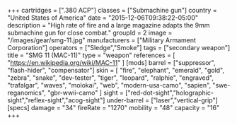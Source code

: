 +++
cartridges = [".380 ACP"]
classes = ["Submachine gun"]
country = "United States of America"
date = "2015-12-06T09:38:22-05:00"
description = "High rate of fire and a large magazine adapts the 9mm submachine gun for close combat."
groupId = 2
image = "/images/gear/smg-11.jpg"
manufacturers = ["Military Armament Corporation"]
operators = ["Sledge","Smoke"]
tags = ["secondary weapon"]
title = "SMG 11 (MAC-11)"
type = "weapon"
references = [
  "https://en.wikipedia.org/wiki/MAC-11"
]
[mods]
  barrel = ["suppressor", "flash-hider", "compensator"]
  skin = [
    "fire",
    "elephant",
    "emerald",
    "gold",
    "zebra",
    "snake",
    "dev-tester",
    "tiger",
    "leopard",
    "ralphie",
    "engraved",
    "trafalgar",
    "waves",
    "molokai",
    "web",
    "modern-usa-camo",
    "sapien",
    "swe-reganomics",
    "gbr-wwii-camo"
  ]
  sight = ["red-dot-sight","holographic-sight","reflex-sight","acog-sight"]
  under-barrel = ["laser","vertical-grip"]
[specs]
  damage = "34"
  fireRate = "1270"
  mobility = "48"
  capacity = "16"
+++
